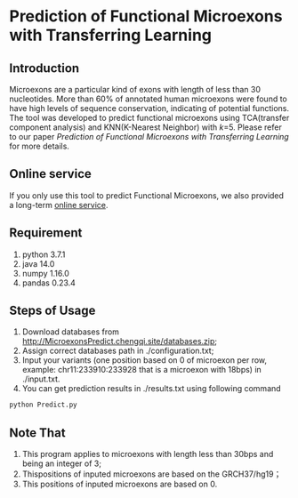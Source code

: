 # Prediction of Functional Microexons with Transferring Learning

## Introduction
Microexons are a particular kind of exons with length of less than 30 nucleotides. More than 60% of annotated human microexons were found to have high levels of sequence conservation, indicating of potential functions. The tool was developed to predict functional microexons using TCA(transfer component analysis) and  KNN(K-Nearest Neighbor) with *k*=5. Please refer to our paper *Prediction of Functional Microexons with Transferring Learning* for more details.

## Online service
If you only use this tool to predict Functional Microexons, we also provided a long-term [online service](http://MicroExonsPredict.chengqi.site//onlineSevice). 

## Requirement
1. python 3.7.1
2. java 14.0
3. numpy 1.16.0
4. pandas 0.23.4

## Steps of Usage
1. Download databases from http://MicroexonsPredict.chengqi.site/databases.zip;
2. Assign correct databases path in ./configuration.txt;
3. Input your variants (one position based on 0 of microexon per row, example: chr11:233910:233928 that is a microexon with 18bps) in ./input.txt.
4. You can get prediction results in ./results.txt using following command
 ```bash
python Predict.py
``` 

## Note That
1. This program applies to microexons with length less than 30bps and being an integer of 3;
2. Thispositions of inputed microexons are  based on the GRCH37/hg19；
3. This positions of inputed microexons are based on 0.

